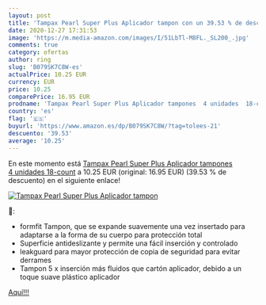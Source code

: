 ```yaml
---
layout: post
title: 'Tampax Pearl Super Plus Aplicador tampon con un 39.53 % de descuento'
date: 2020-12-27 17:31:53
image: 'https://m.media-amazon.com/images/I/51LbTl-M8FL._SL200_.jpg'
comments: true
category: ofertas
author: ring
slug: 'B079SK7C8W-es'
actualPrice: 10.25 EUR
currency: EUR
price: 10.25
comparePrice: 16.95 EUR
prodname: 'Tampax Pearl Super Plus Aplicador tampones  4 unidades  18-count'
country: 'es'
flag: '🇪🇸'
buyurl: 'https://www.amazon.es/dp/B079SK7C8W/?tag=tolees-21'
descuento: '39.53'
average: '10.25'
---
```


En este momento está [Tampax Pearl Super Plus Aplicador tampones  4 unidades  18-count](https://www.amazon.es/dp/B079SK7C8W/?tag=tolees-21) a 10.25 EUR (original: 16.95 EUR) (39.53 %  de descuento) en el siguiente enlace!

[![Tampax Pearl Super Plus Aplicador tampon](https://m.media-amazon.com/images/I/51LbTl-M8FL._SL200_.jpg)](https://www.amazon.es/dp/B079SK7C8W/?tag=tolees-21)

🔎:

- formfit Tampon, que se expande suavemente una vez insertado para adaptarse a la forma de su cuerpo para protección total
- Superficie antideslizante y permite una fácil inserción y controlado
- leakguard para mayor protección de copia de seguridad para evitar derrames
- Tampon 5 x inserción más fluidos que cartón aplicador, debido a un toque suave plástico aplicador

[Aquí!!!](https://www.amazon.es/dp/B079SK7C8W/?tag=tolees-21)
